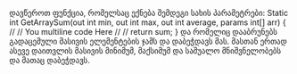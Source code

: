 ﻿დავწეროთ ფუნქცია, რომელსაც ექნება შემდეგი სახის პარამეტრები:
Static int GetArraySum(out int min, out int max, out int average, params int[] arr)
{
//
// You multiline code Here
//
//
return sum;
}
და რომელიც დააბრუნებს გადაცემული მასივის ელემენტების ჯამს და დაბეჭდავს მას.
მასთან ერთად ასევე დაითვლის მასივის მინიმუმ, მაქსიმუმ და საშუალო
მნიშვნელობებს და მათაც დაბეჭდავს.